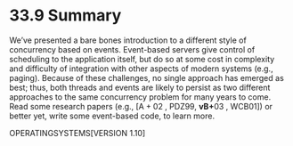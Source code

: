 # 33.9 Summary  

We’ve presented a bare bones introduction to a different style of concurrency based on events. Event-based servers give control of scheduling to the application itself, but do so at some cost in complexity and difficulty of integration with other aspects of modern systems (e.g., paging). Because of these challenges, no single approach has emerged as best; thus, both threads and events are likely to persist as two different approaches to the same concurrency problem for many years to come. Read some research papers (e.g., $[ \mathrm { A } { + } 0 2$ , PDZ99, $\mathbf { v B + } 0 3$ , WCB01]) or better yet, write some event-based code, to learn more.  

OPERATINGSYSTEMS[VERSION 1.10]  


